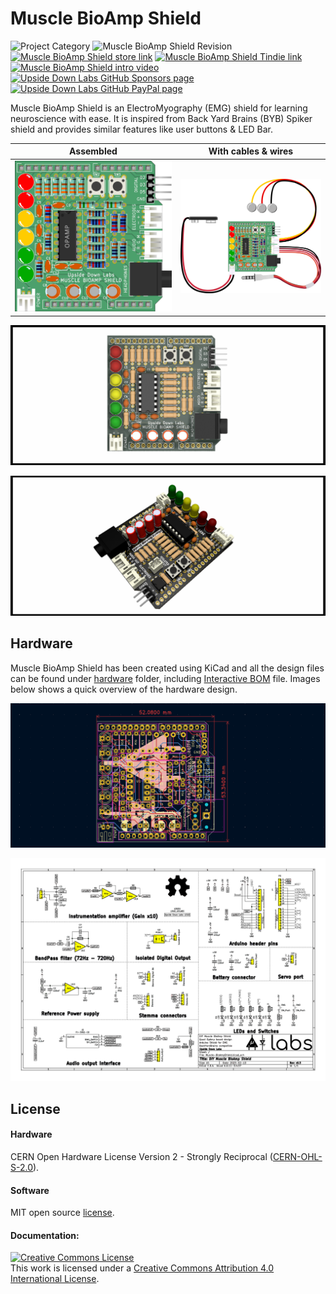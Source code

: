 # Muscle BioAmp Shield

![Project Category](https://img.shields.io/badge/Category-Bioelectronics-gold) ![Muscle BioAmp Shield Revision ](https://img.shields.io/badge/Version-v0.3-success)
[![Muscle BioAmp Shield store link](https://img.shields.io/badge/Buy-Store_(India)-white)](https://store.upsidedownlabs.tech/product/muscle-bioamp-shield-v0-3/)
[![Muscle BioAmp Shield Tindie link](https://img.shields.io/badge/Buy-Tindie-cyan)](https://www.tindie.com/products/upsidedownlabs/muscle-bioamp-shield-v03-arduino-shield-for-emg/)
[![Muscle BioAmp Shield intro video ](https://img.shields.io/badge/Intro-YouTube-red)]()
[![Upside Down Labs GitHub Sponsors page ](https://img.shields.io/badge/Support-GitHub_Sponsor-00B5AC)](https://github.com/sponsors/upsidedownlabs)
[![Upside Down Labs GitHub PayPal page](https://img.shields.io/badge/Support-PayPal-00B5AC)](https://paypal.me/upsidedownlabs)


Muscle BioAmp Shield is an ElectroMyography (EMG) shield for learning neuroscience with ease. It is inspired from Back Yard Brains (BYB) Spiker shield and provides similar features like user buttons & LED Bar.

| Assembled | With cables & wires |
| :-------: | :--------: |
| ![Muscle BioAmp Shield](graphics/board/Muscle-BioAmp-Shield-Assembled.png) | ![Muscle BioAmp Shield](graphics/board/Muscle-BioAmp-Shield-With-Wires.png) |

![Muscle BioAmp Shield](graphics/board/Muscle-BioAmp-Shield.png)

![Muscle BioAmp Shield](graphics/board/Muscle-BioAmpShield-Tilted2.png)

## Hardware

Muscle BioAmp Shield has been created using KiCad and all the design files can be found under [hardware](hardware/) folder, including [Interactive BOM](hardware/bom) file. Images below shows a quick overview of the hardware design.

![Muscle BioAmp Shield](graphics/board/dimensions.png)

![Muscle BioAmp Shield](graphics/schematic.png)



## License

#### Hardware
CERN Open Hardware License Version 2 - Strongly Reciprocal ([CERN-OHL-S-2.0](https://spdx.org/licenses/CERN-OHL-S-2.0.html)).

#### Software
MIT open source [license](http://opensource.org/licenses/MIT).

#### Documentation:
<a rel="license" href="http://creativecommons.org/licenses/by/4.0/"><img alt="Creative Commons License" style="border-width:0" src="https://i.creativecommons.org/l/by/4.0/88x31.png" /></a><br />This work is licensed under a <a rel="license" href="http://creativecommons.org/licenses/by/4.0/">Creative Commons Attribution 4.0 International License</a>.